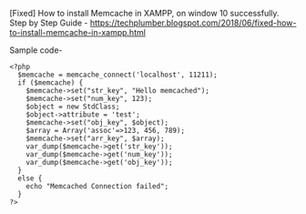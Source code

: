 
[Fixed] How to install Memcache in XAMPP, on window 10 successfully.
Step by Step Guide - https://techplumber.blogspot.com/2018/06/fixed-how-to-install-memcache-in-xampp.html

Sample code- 

````
<?php
  $memcache = memcache_connect('localhost', 11211);
  if ($memcache) {
    $memcache->set("str_key", "Hello memcached");
    $memcache->set("num_key", 123);
    $object = new StdClass;
    $object->attribute = 'test';
    $memcache->set("obj_key", $object);
    $array = Array('assoc'=>123, 456, 789);
    $memcache->set("arr_key", $array);
    var_dump($memcache->get('str_key'));
    var_dump($memcache->get('num_key'));
    var_dump($memcache->get('obj_key'));
  }
  else {
    echo "Memcached Connection failed";
  }
?>
````
